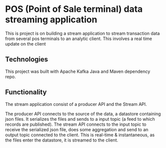 # POS (Point of Sale terminal) data streaming application

This is project is on building a stream application to stream transaction data from several pos terminals to an analytic client. This involves a real time update on the client 

## Technologies
This project was built with Apache Kafka Java and Maven dependency repo.

## Functionality
The stream application consist of a producer API and the Stream API.

The producer API connects to the source of the data, a datastore containing json files. It serializes the files and sends to a input topic (a feed to which records are published). The stream API connects to the input topic to receive the serialized json file, does some aggregation and send to an output topic connected to the client. This is real-time & instantaneous, as the files enter the datastore, it is streamed to the client.

